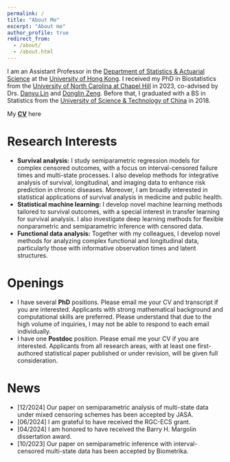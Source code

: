 ```yaml
---
permalink: /
title: "About Me"
excerpt: "About me"
author_profile: true
redirect_from: 
  - /about/
  - /about.html
---
```


I am an Assistant Professor in the [Department of Statistics & Actuarial Science](https://saasweb.hku.hk/) at the [University of Hong Kong](https://www.hku.hk/). I received my PhD in Biostatistics from the [University of North Carolina at Chapel Hill](https://sph.unc.edu/bios/biostatistics/) in 2023, co-advised by Drs. [Danyu Lin](https://sph.unc.edu/adv_profile/danyu-lin-phd/) and [Donglin Zeng](https://sph.unc.edu/adv_profile/donglin-zeng-phd/). Before that, I graduated with a BS in Statistics from the [University of Science & Technology of China](https://sgy.ustc.edu.cn/) in 2018. 

My [**CV**](/files/CV_241016.pdf) here

Research Interests
======
- **Survival analysis:** I study semiparametric regression models for complex censored outcomes, with a focus on interval-censored failure times and multi-state processes. I also develop methods for integrative analysis of survival, longitudinal, and imaging data to enhance risk prediction in chronic diseases. Moreover, I am broadly interested in statistical applications of survival analysis in medicine and public health.    
- **Statistical machine learning:** I develop novel machine learning methods tailored to survival outcomes, with a special interest in transfer learning for survival analysis. I also investigate deep learning methods for flexible nonparametric and semiparametric inference with censored data.
- **Functional data analysis:** Together with my colleagues, I develop novel methods for analyzing complex functional and longitudinal data, particularly those with informative observation times and latent structures.

Openings
======
- I have several **PhD** positions. Please email me your CV and transcript if you are interested. Applicants with strong mathematical background and computational skills are preferred. Please understand that due to the high volume of inquiries, I may not be able to respond to each email individually.  
- I have one **Postdoc** position. Please email me your CV if you are interested. Applicants from all research areas, with at least one first-authored statistical paper published or under revision, will be given full consideration. 

News
======
- [12/2024] Our paper on semiparametric analysis of multi-state data under mixed censoring schemes has been accepted by JASA.
- [06/2024] I am grateful to have received the RGC-ECS grant.
- [04/2024] I am honored to have received the Barry H. Margolin dissertation award.
- [10/2023] Our paper on semiparametric inference with interval-censored multi-state data has been accepted by Biometrika. 
